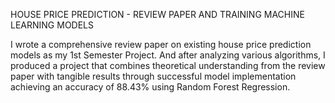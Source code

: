 HOUSE PRICE PREDICTION - REVIEW PAPER AND TRAINING MACHINE LEARNING MODELS

I wrote a comprehensive review paper on existing house price prediction models as my 1st Semester Project. 
And after analyzing various algorithms, I produced a project that combines theoretical understanding from the review paper with tangible results through successful model implementation achieving an accuracy of 88.43% using Random Forest Regression.
